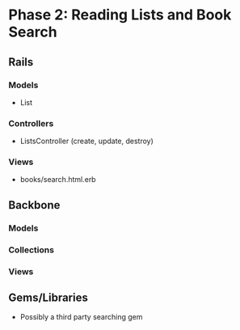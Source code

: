 # Phase 2: Reading Lists and Book Search

## Rails
### Models
* List
### Controllers
* ListsController (create, update, destroy)
### Views
* books/search.html.erb
## Backbone
### Models

### Collections

### Views

## Gems/Libraries
* Possibly a third party searching gem
